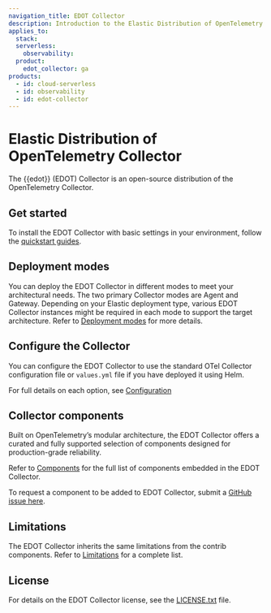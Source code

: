 ```yaml
---
navigation_title: EDOT Collector
description: Introduction to the Elastic Distribution of OpenTelemetry (EDOT) Collector, a curated and supported distribution of the OpenTelemetry Collector.
applies_to:
  stack:
  serverless:
    observability:
  product:
    edot_collector: ga
products:
  - id: cloud-serverless
  - id: observability
  - id: edot-collector
---
```


# Elastic Distribution of OpenTelemetry Collector

The {{edot}} (EDOT) Collector is an open-source distribution of the OpenTelemetry Collector. 

## Get started

To install the EDOT Collector with basic settings in your environment, follow the [quickstart guides](docs-content://solutions/observability/get-started/opentelemetry/quickstart/index.md).

## Deployment modes
 
You can deploy the EDOT Collector in different modes to meet your architectural needs. The two primary Collector modes are Agent and Gateway. Depending on your Elastic deployment type, various EDOT Collector instances might be required in each mode to support the target architecture. Refer to [Deployment modes](/reference/edot-collector/modes.md) for more details.

## Configure the Collector

You can configure the EDOT Collector to use the standard OTel Collector configuration file or `values.yml` file if you have deployed it using Helm.

For full details on each option, see [Configuration](/reference/edot-collector/config/index.md)

## Collector components

Built on OpenTelemetry’s modular architecture, the EDOT Collector offers a curated and fully supported selection of components designed for production-grade reliability.

Refer to [Components](/reference/edot-collector/components.md) for the full list of components embedded in the EDOT Collector.

To request a component to be added to EDOT Collector, submit a [GitHub issue here](https://github.com/elastic/elastic-agent/issues/new/choose).

## Limitations 

The EDOT Collector inherits the same limitations from the contrib components. Refer to [Limitations](opentelemetry://reference/compatibility/limitations.md) for a complete list.

## License

For details on the EDOT Collector license, see the [LICENSE.txt](https://github.com/elastic/elastic-agent/blob/main/LICENSE.txt) file.
